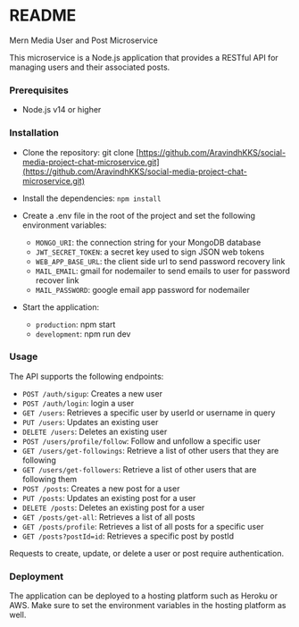 # README

Mern Media User and Post Microservice

This microservice is a Node.js application that provides a RESTful API for managing users and their associated posts.

### Prerequisites

- Node.js v14 or higher

### Installation

- Clone the repository: git clone [https://github.com/AravindhKKS/social-media-project-chat-microservice.git](https://github.com/AravindhKKS/social-media-project-chat-microservice.git)

- Install the dependencies: `npm install`

- Create a .env file in the root of the project and set the following environment variables:

  - `MONGO_URI`: the connection string for your MongoDB database
  - `JWT_SECRET_TOKEN`: a secret key used to sign JSON web tokens
  - `WEB_APP_BASE_URL`: the client side url to send password recovery link
  - `MAIL_EMAIL`: gmail for nodemailer to send emails to user for password recover link
  - `MAIL_PASSWORD`: google email app password for nodemailer

- Start the application:
  - `production`: npm start
  - `development`: npm run dev

### Usage

The API supports the following endpoints:

- `POST /auth/sigup`: Creates a new user
- `POST /auth/login`: login a user
- `GET /users`: Retrieves a specific user by userId or username in query
- `PUT /users`: Updates an existing user
- `DELETE /users`: Deletes an existing user
- `POST /users/profile/follow`: Follow and unfollow a specific user
- `GET /users/get-followings`: Retrieve a list of other users that they are following
- `GET /users/get-followers`: Retrieve a list of other users that are following them
- `POST /posts`: Creates a new post for a user
- `PUT /posts`: Updates an existing post for a user
- `DELETE /posts`: Deletes an existing post for a user
- `GET /posts/get-all`: Retrieves a list of all posts
- `GET /posts/profile`: Retrieves a list of all posts for a specific user
- `GET /posts?postId=id`: Retrieves a specific post by postId

Requests to create, update, or delete a user or post require authentication.

### Deployment

The application can be deployed to a hosting platform such as Heroku or AWS. Make sure to set the environment variables in the hosting platform as well.
